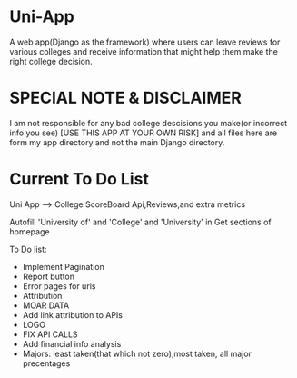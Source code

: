 # Uni-App
A web app(Django as the framework) where users can leave reviews for various colleges and receive information that might help them make the right college decision.


# SPECIAL NOTE & DISCLAIMER
I am not responsible for any bad college descisions you make(or incorrect info you see) [USE THIS APP AT YOUR OWN RISK] and all files here are form my app directory and not the main Django directory.

# Current To Do List

Uni App --> College ScoreBoard Api,Reviews,and extra metrics

Autofill 'University of' and 'College' and 'University' in Get sections of homepage

To Do list:

* Implement Pagination
* Report button
* Error pages for urls
* Attribution
* MOAR DATA
* Add link attribution to APIs
* LOGO
* FIX API CALLS
* Add financial info analysis
* Majors: least taken(that which not zero),most taken, all major precentages
